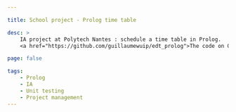 ```yaml
---

title: School project - Prolog time table

desc: >
    IA project at Polytech Nantes : schedule a time table in Prolog.
    <a href="https://github.com/guillaumewuip/edt_prolog">The code on Github</a>

page: false

tags:
    - Prolog
    - IA
    - Unit testing
    - Project management
---
```


